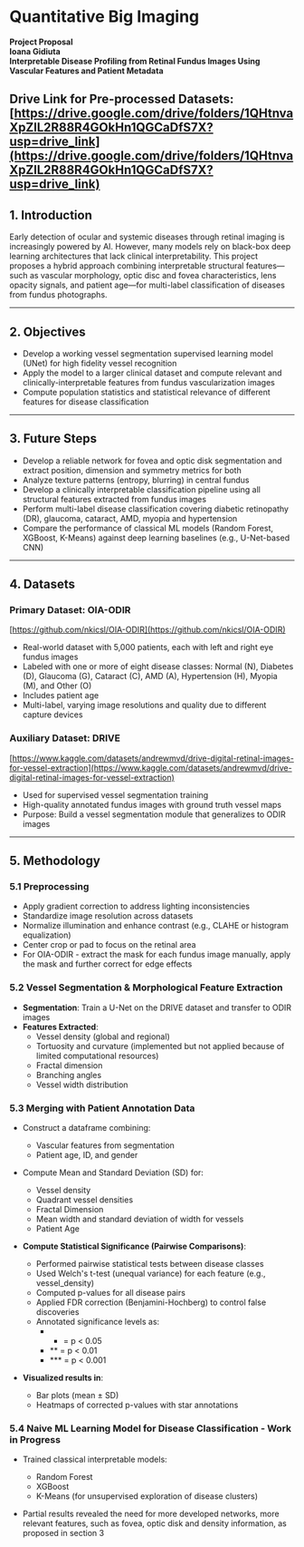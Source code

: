 # Quantitative Big Imaging

**Project Proposal**  
**Ioana Gidiuta**  
**Interpretable Disease Profiling from Retinal Fundus Images Using Vascular Features and Patient Metadata**

**Drive Link for Pre-processed Datasets: [https://drive.google.com/drive/folders/1QHtnvaXpZlL2R88R4GOkHn1QGCaDfS7X?usp=drive_link](https://drive.google.com/drive/folders/1QHtnvaXpZlL2R88R4GOkHn1QGCaDfS7X?usp=drive_link)**
---

## 1. Introduction

Early detection of ocular and systemic diseases through retinal imaging is increasingly powered by AI. However, many models rely on black-box deep learning architectures that lack clinical interpretability. This project proposes a hybrid approach combining interpretable structural features—such as vascular morphology, optic disc and fovea characteristics, lens opacity signals, and patient age—for multi-label classification of diseases from fundus photographs.

---

## 2. Objectives

- Develop a working vessel segmentation supervised learning model (UNet) for high fidelity vessel recognition  
- Apply the model to a larger clinical dataset and compute relevant and clinically-interpretable features from fundus vascularization images  
- Compute population statistics and statistical relevance of different features for disease classification  

---

## 3. Future Steps

- Develop a reliable network for fovea and optic disk segmentation and extract position, dimension and symmetry metrics for both  
- Analyze texture patterns (entropy, blurring) in central fundus  
- Develop a clinically interpretable classification pipeline using all structural features extracted from fundus images  
- Perform multi-label disease classification covering diabetic retinopathy (DR), glaucoma, cataract, AMD, myopia and hypertension  
- Compare the performance of classical ML models (Random Forest, XGBoost, K-Means) against deep learning baselines (e.g., U-Net-based CNN)  

---

## 4. Datasets

### Primary Dataset: OIA-ODIR  
[https://github.com/nkicsl/OIA-ODIR](https://github.com/nkicsl/OIA-ODIR)  

- Real-world dataset with 5,000 patients, each with left and right eye fundus images  
- Labeled with one or more of eight disease classes: Normal (N), Diabetes (D), Glaucoma (G), Cataract (C), AMD (A), Hypertension (H), Myopia (M), and Other (O)  
- Includes patient age  
- Multi-label, varying image resolutions and quality due to different capture devices  

### Auxiliary Dataset: DRIVE  
[https://www.kaggle.com/datasets/andrewmvd/drive-digital-retinal-images-for-vessel-extraction](https://www.kaggle.com/datasets/andrewmvd/drive-digital-retinal-images-for-vessel-extraction)  

- Used for supervised vessel segmentation training  
- High-quality annotated fundus images with ground truth vessel maps  
- Purpose: Build a vessel segmentation module that generalizes to ODIR images  

---

## 5. Methodology

### 5.1 Preprocessing

- Apply gradient correction to address lighting inconsistencies  
- Standardize image resolution across datasets  
- Normalize illumination and enhance contrast (e.g., CLAHE or histogram equalization)  
- Center crop or pad to focus on the retinal area  
- For OIA-ODIR - extract the mask for each fundus image manually, apply the mask and further correct for edge effects  

### 5.2 Vessel Segmentation & Morphological Feature Extraction

- **Segmentation**: Train a U-Net on the DRIVE dataset and transfer to ODIR images  
- **Features Extracted**:  
  - Vessel density (global and regional)  
  - Tortuosity and curvature (implemented but not applied because of limited computational resources)  
  - Fractal dimension  
  - Branching angles  
  - Vessel width distribution  

### 5.3 Merging with Patient Annotation Data

- Construct a dataframe combining:  
  - Vascular features from segmentation  
  - Patient age, ID, and gender  

- Compute Mean and Standard Deviation (SD) for:  
  - Vessel density  
  - Quadrant vessel densities  
  - Fractal Dimension  
  - Mean width and standard deviation of width for vessels  
  - Patient Age  

- **Compute Statistical Significance (Pairwise Comparisons)**:  
  - Performed pairwise statistical tests between disease classes  
  - Used Welch's t-test (unequal variance) for each feature (e.g., vessel_density)  
  - Computed p-values for all disease pairs  
  - Applied FDR correction (Benjamini-Hochberg) to control false discoveries  
  - Annotated significance levels as:  
    - * = p < 0.05  
    - ** = p < 0.01  
    - *** = p < 0.001  

- **Visualized results in**:  
  - Bar plots (mean ± SD)  
  - Heatmaps of corrected p-values with star annotations  

### 5.4 Naive ML Learning Model for Disease Classification - Work in Progress

- Trained classical interpretable models:  
  - Random Forest  
  - XGBoost  
  - K-Means (for unsupervised exploration of disease clusters)  

- Partial results revealed the need for more developed networks, more relevant features, such as fovea, optic disk and density information, as proposed in section 3
